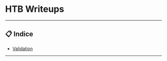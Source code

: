 # HTB Writeups

***
## 📋 Indice 
- [Validation](https://github.com/w0lfst/HTB-Writeups/tree/master/Validation)

***

